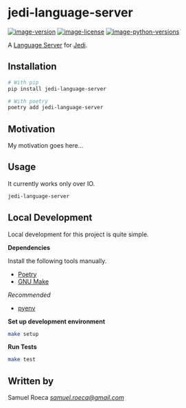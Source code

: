 # jedi-language-server

[![image-version](https://img.shields.io/pypi/v/jedi-language-server.svg)](https://python.org/pypi/jedi-language-server)
[![image-license](https://img.shields.io/pypi/l/jedi-language-server.svg)](https://python.org/pypi/jedi-language-server)
[![image-python-versions](https://img.shields.io/pypi/pyversions/jedi-language-server.svg)](https://python.org/pypi/jedi-language-server)

A [Language Server](https://microsoft.github.io/language-server-protocol/) for [Jedi](https://jedi.readthedocs.io/en/latest/).

## Installation

```bash
# With pip
pip install jedi-language-server

# With poetry
poetry add jedi-language-server
```

## Motivation

My motivation goes here...

## Usage

It currently works only over IO.

```bash
jedi-language-server
```

## Local Development

Local development for this project is quite simple.

**Dependencies**

Install the following tools manually.

* [Poetry](https://github.com/sdispater/poetry#installation)
* [GNU Make](https://www.gnu.org/software/make/)

*Recommended*

* [pyenv](https://github.com/pyenv/pyenv)

**Set up development environment**

```bash
make setup
```

**Run Tests**

```bash
make test
```

## Written by

Samuel Roeca *samuel.roeca@gmail.com*
